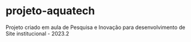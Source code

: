# projeto-aquatech
Projeto criado em aula de Pesquisa e Inovação para desenvolvimento de Site institucional - 2023.2

